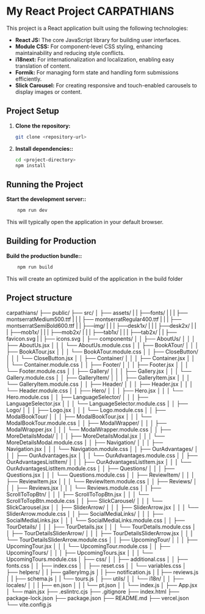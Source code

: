 # My React Project CARPATHIANS

This project is a React application built using the following technologies:

- **React JS:** The core JavaScript library for building user interfaces.
- **Module CSS:** For component-level CSS styling, enhancing maintainability and reducing style conflicts.
- **i18next:** For internationalization and localization, enabling easy translation of content.
- **Formik:** For managing form state and handling form submissions efficiently.
- **Slick Carousel:** For creating responsive and touch-enabled carousels to display images or content.

## Project Setup

1. **Clone the repository:**

   ```bash
   git clone <repository-url>

   ```

2. **Install dependencies::**

   ```bash
   cd <project-directory>
   npm install
   ```

## Running the Project

**Start the development server::**

```bash
    npm run dev
```

This will typically open the application in your default browser.

## Building for Production

**Build the production bundle::**

```bash
    npm run build
```

This will create an optimized build of the application in the build folder

## Project structure

carpathians/
├── public/
├── src/
│ ├── assets/
| | ├──fonts/
| | | ├── montserratMedium500.ttf
| | | ├── montserratRegular400.ttf
| | | ├── montserratSemiBold600.ttf
| | ├──img/
| | | ├──desk1x/
| | | ├──desk2x/
| | | ├──mob1x/
| | | ├──mob2x/
| | | ├──tab1x/
| | | ├──tab2x/
| | ├── favicon.svg
| | ├── icons.svg
│ ├── components/
│ │ ├── AboutUs/
│ │ │ ├── AboutUs.jsx
│ │ │ └── AboutUs.module.css
│ │ ├── BookATour/
│ │ │ ├── BookATour.jsx
│ │ │ └── BookATour.module.css
│ │ ├── CloseButton/
│ │ │ └── CloseButton.jsx
│ │ ├── Container/
│ │ │ ├── Container.jsx
│ │ │ └── Container.module.css
│ │ ├── Footer/
│ │ │ ├── Footer.jsx
│ │ │ └── Footer.module.css
│ │ ├── Gallery/
│ │ │ ├── Gallery.jsx
│ │ │ └── Gallery.module.css
│ │ ├── GalleryItem/
│ │ │ ├── GalleryItem.jsx
│ │ │ └── GalleryItem.module.css
│ │ ├── Header/
│ │ │ ├── Header.jsx
│ │ │ └── Header.module.css
│ │ ├── Hero/
│ │ │ ├── Hero.jsx
│ │ │ └── Hero.module.css
│ │ ├── LanguageSelector/
│ │ │ ├── LanguageSelector.jsx
│ │ │ └── LanguageSelector.module.css
│ │ ├── Logo/
│ │ │ ├── Logo.jsx
│ │ │ └── Logo.module.css
│ │ ├── ModalBookTour/
│ │ │ ├── ModalBookTour.jsx
│ │ │ └── ModalBookTour.module.css
│ │ ├── ModalWrapper/
│ │ │ ├── ModalWrapper.jsx
│ │ │ └── ModalWrapper.module.css
│ │ ├── MoreDetailsModal/
│ │ │ ├── MoreDetailsModal.jsx
│ │ │ └── MoreDetailsModal.module.css
│ │ ├── Navigation/
│ │ │ ├── Navigation.jsx
│ │ │ └── Navigation.module.css
│ │ ├── OurAdvantages/
│ │ │ ├── OurAdvantages.jsx
│ │ │ └── OurAdvantages.module.css
│ │ ├── OurAdvantagesListItem/
│ │ │ ├── OurAdvantagesListItem.jsx
│ │ │ └── OurAdvantagesListItem.module.css
│ │ ├── Questions/
│ │ │ ├── Questions.jsx
│ │ │ └── Questions.module.css
│ │ ├── ReviewItem/
│ │ │ ├── ReviewItem.jsx
│ │ │ └── ReviewItem.module.css
│ │ ├── Reviews/
│ │ │ ├── Reviews.jsx
│ │ │ └── Reviews.module.css
│ │ ├── ScrollToTopBtn/
│ │ │ ├── ScrollToTopBtn.jsx
│ │ │ └── ScrollToTopBtn.module.css
│ │ ├── SlickCarousel/
│ │ │ └── SlickCarousel.jsx
│ │ ├── SliderArrow/
│ │ │ ├── SliderArrow.jsx
│ │ │ └── SliderArrow.module.css
│ │ ├── SocialMediaLinks/
│ │ │ ├── SocialMediaLinks.jsx
│ │ │ └── SocialMediaLinks.module.css
│ │ ├── TourDetails/
│ │ │ ├── TourDetails.jsx
│ │ │ └── TourDetails.module.css
│ │ ├── TourDetailsSliderArrow/
│ │ │ ├── TourDetailsSliderArrow.jsx
│ │ │ └── TourDetailsSliderArrow.module.css
│ │ ├── UpcomingTour/
│ │ │ ├── UpcomingTour.jsx
│ │ │ └── UpcomingTour.module.css
│ │ ├── UpcomingTours/
│ │ │ ├── UpcomingTours.jsx
│ │ │ └── UpcomingTours.module.css
│ ├── css/
│ │ ├── additional.css
│ │ ├── fonts.css
│ │ ├── index.css
│ │ ├── reset.css
│ │ └── variables.css
│ ├── helpers/
│ | ├── galleryImg.js
│ | ├── notification.js
│ | ├── reviews.js
│ | ├── schema.js
│ | └── tours.js
│ ├── utils/
│ │ └── i18n/
│ │ ├── locales/
│ │ | ├── en.json
│ │ | └── pt.json
│ │ └── index.js
│ ├── App.jsx
│ └── main.jsx
├── .eslintrc.cjs
├── .gitignore
├── index.html
├── package-lock.json
├── package.json
├── README.md
├── vercel.json
└── vite.config.js
